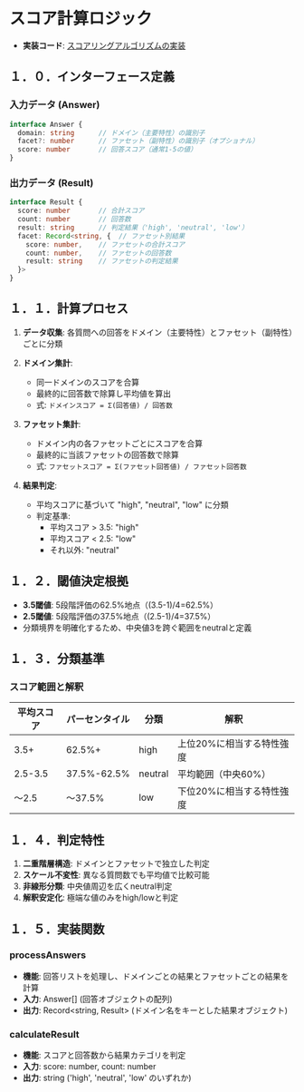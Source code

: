 # スコア計算ロジック
- **実装コード**: [スコアリングアルゴリズムの実装](https://github.com/yanokkpj/bigfive-web-clone/blob/main/packages/score/src/index.ts)

## １．０．インターフェース定義

### 入力データ (Answer)
```typescript
interface Answer {
  domain: string      // ドメイン（主要特性）の識別子
  facet?: number      // ファセット（副特性）の識別子（オプショナル）
  score: number       // 回答スコア（通常1-5の値）
}
```

### 出力データ (Result)
```typescript
interface Result {
  score: number       // 合計スコア
  count: number       // 回答数
  result: string      // 判定結果（'high', 'neutral', 'low'）
  facet: Record<string, {  // ファセット別結果
    score: number,    // ファセットの合計スコア
    count: number,    // ファセットの回答数
    result: string    // ファセットの判定結果
  }>
}
```

## １．１．計算プロセス
1. **データ収集**: 各質問への回答をドメイン（主要特性）とファセット（副特性）ごとに分類
2. **ドメイン集計**:
   - 同一ドメインのスコアを合算
   - 最終的に回答数で除算し平均値を算出
   - 式: `ドメインスコア = Σ(回答値) / 回答数`

3. **ファセット集計**:
   - ドメイン内の各ファセットごとにスコアを合算
   - 最終的に当該ファセットの回答数で除算
   - 式: `ファセットスコア = Σ(ファセット回答値) / ファセット回答数`

4. **結果判定**:
   - 平均スコアに基づいて "high", "neutral", "low" に分類
   - 判定基準: 
     * 平均スコア > 3.5: "high"
     * 平均スコア < 2.5: "low"
     * それ以外: "neutral"

## １．２．閾値決定根拠
- **3.5閾値**: 5段階評価の62.5%地点（(3.5-1)/4=62.5%）
- **2.5閾値**: 5段階評価の37.5%地点（(2.5-1)/4=37.5%）
- 分類境界を明確化するため、中央値3を跨ぐ範囲をneutralと定義

## １．３．分類基準

### スコア範囲と解釈
| 平均スコア | パーセンタイル | 分類    | 解釈                          |
|------------|---------------|---------|-------------------------------|
| 3.5+       | 62.5%+        | high    | 上位20%に相当する特性強度     |
| 2.5-3.5    | 37.5%-62.5%   | neutral | 平均範囲（中央60%）          |
| ～2.5      | ～37.5%       | low     | 下位20%に相当する特性強度     |

## １．４．判定特性
1. **二重階層構造**: ドメインとファセットで独立した判定
2. **スケール不変性**: 異なる質問数でも平均値で比較可能
3. **非線形分類**: 中央値周辺を広くneutral判定
4. **解釈安定化**: 極端な値のみをhigh/lowと判定

## １．５．実装関数

### processAnswers
- **機能**: 回答リストを処理し、ドメインごとの結果とファセットごとの結果を計算
- **入力**: Answer[] (回答オブジェクトの配列)
- **出力**: Record<string, Result> (ドメイン名をキーとした結果オブジェクト)

### calculateResult
- **機能**: スコアと回答数から結果カテゴリを判定
- **入力**: score: number, count: number
- **出力**: string ('high', 'neutral', 'low' のいずれか)
